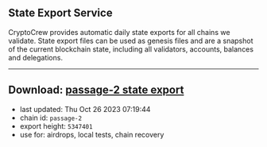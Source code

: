 ## State Export Service
CryptoCrew provides automatic daily state exports for all chains we validate. State export files can be used as genesis files and are a snapshot of the current blockchain state, including all validators, accounts, balances and delegations.

---
**Download: [passage-2 state export](https://dl.ccvalidators.com/SERVICE/passage/passage-2_export_5347401.json)**
---

- last updated: Thu Oct 26 2023 07:19:44
- chain id: `passage-2`
- export height: `5347401`
- use for: airdrops, local tests, chain recovery

